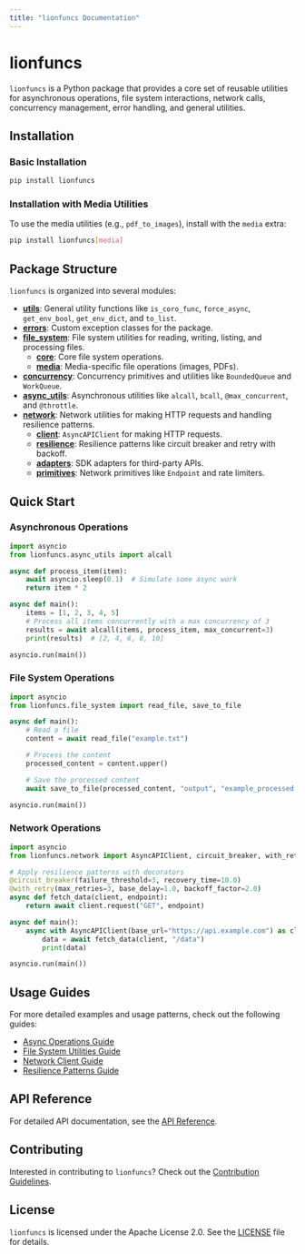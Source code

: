 ```yaml
---
title: "lionfuncs Documentation"
---
```


# lionfuncs

`lionfuncs` is a Python package that provides a core set of reusable utilities
for asynchronous operations, file system interactions, network calls,
concurrency management, error handling, and general utilities.

## Installation

### Basic Installation

```bash
pip install lionfuncs
```

### Installation with Media Utilities

To use the media utilities (e.g., `pdf_to_images`), install with the `media`
extra:

```bash
pip install lionfuncs[media]
```

## Package Structure

`lionfuncs` is organized into several modules:

- **[utils](api/utils.md)**: General utility functions like `is_coro_func`,
  `force_async`, `get_env_bool`, `get_env_dict`, and `to_list`.
- **[errors](api/errors.md)**: Custom exception classes for the package.
- **[file_system](api/file_system/index.md)**: File system utilities for
  reading, writing, listing, and processing files.
  - **[core](api/file_system/core.md)**: Core file system operations.
  - **[media](api/file_system/media.md)**: Media-specific file operations
    (images, PDFs).
- **[concurrency](api/concurrency.md)**: Concurrency primitives and utilities
  like `BoundedQueue` and `WorkQueue`.
- **[async_utils](api/async_utils.md)**: Asynchronous utilities like `alcall`,
  `bcall`, `@max_concurrent`, and `@throttle`.
- **[network](api/network/index.md)**: Network utilities for making HTTP
  requests and handling resilience patterns.
  - **[client](api/network/client.md)**: `AsyncAPIClient` for making HTTP
    requests.
  - **[resilience](api/network/resilience.md)**: Resilience patterns like
    circuit breaker and retry with backoff.
  - **[adapters](api/network/adapters.md)**: SDK adapters for third-party APIs.
  - **[primitives](api/network/primitives.md)**: Network primitives like
    `Endpoint` and rate limiters.

## Quick Start

### Asynchronous Operations

```python
import asyncio
from lionfuncs.async_utils import alcall

async def process_item(item):
    await asyncio.sleep(0.1)  # Simulate some async work
    return item * 2

async def main():
    items = [1, 2, 3, 4, 5]
    # Process all items concurrently with a max concurrency of 3
    results = await alcall(items, process_item, max_concurrent=3)
    print(results)  # [2, 4, 6, 8, 10]

asyncio.run(main())
```

### File System Operations

```python
import asyncio
from lionfuncs.file_system import read_file, save_to_file

async def main():
    # Read a file
    content = await read_file("example.txt")

    # Process the content
    processed_content = content.upper()

    # Save the processed content
    await save_to_file(processed_content, "output", "example_processed.txt")

asyncio.run(main())
```

### Network Operations

```python
import asyncio
from lionfuncs.network import AsyncAPIClient, circuit_breaker, with_retry

# Apply resilience patterns with decorators
@circuit_breaker(failure_threshold=3, recovery_time=10.0)
@with_retry(max_retries=3, base_delay=1.0, backoff_factor=2.0)
async def fetch_data(client, endpoint):
    return await client.request("GET", endpoint)

async def main():
    async with AsyncAPIClient(base_url="https://api.example.com") as client:
        data = await fetch_data(client, "/data")
        print(data)

asyncio.run(main())
```

## Usage Guides

For more detailed examples and usage patterns, check out the following guides:

- [Async Operations Guide](guides/async_operations.md)
- [File System Utilities Guide](guides/file_system_utils.md)
- [Network Client Guide](guides/network_client.md)
- [Resilience Patterns Guide](guides/resilience_patterns.md)

## API Reference

For detailed API documentation, see the [API Reference](api/index.md).

## Contributing

Interested in contributing to `lionfuncs`? Check out the
[Contribution Guidelines](contributing.md).

## License

`lionfuncs` is licensed under the Apache License 2.0. See the
[LICENSE](https://github.com/khive-ai/lionfuncs/blob/main/LICENSE) file for
details.
